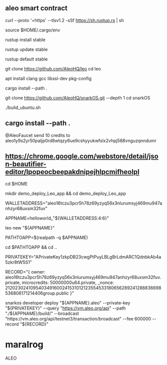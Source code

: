 aleo smart contract
------------------------------------------------------------------
curl --proto '=https' --tlsv1.2 -sSf https://sh.rustup.rs | sh

source $HOME/.cargo/env

rustup install stable

rustup update stable

rustup default stable

git clone https://github.com/AleoHQ/leo
cd leo

apt install clang gcc libssl-dev pkg-config

cargo install --path .

git clone https://github.com/AleoHQ/snarkOS.git --depth 1
cd snarkOS

./build_ubuntu.sh

cargo install --path .
------------------------------------------------------------------
@AleoFaucet send 10 credits to aleo1y9s2yr50paljp0rd8wtqzy6ue9cshyyukwfslx2vhpj588vnguzqnndumr

https://chrome.google.com/webstore/detail/json-beautifier-editor/lpopeocbeepakdnipejhlpcmifheolpl
------------------------------------------------------------------
cd $HOME

mkdir demo_deploy_Leo_app && cd demo_deploy_Leo_app

WALLETADDRESS="aleo16tczu3pcr5h78z69yzyq56x3nlurumsyj469mu947anhzyr68uxsm32fuv"

APPNAME=helloworld_"${WALLETADDRESS:4:6}"

leo new "${APPNAME}"

PATHTOAPP=$(realpath -q $APPNAME)

cd $PATHTOAPP && cd ..

PRIVATEKEY="APrivateKey1zkpDB23cwgPtPuyLBLgBrLdmARC1QdnbkAb4a5zkr8tW5S1"

RECORD="{
  owner: aleo16tczu3pcr5h78z69yzyq56x3nlurumsyj469mu947anhzyr68uxsm32fuv.private,
  microcredits: 50000000u64.private,
  _nonce: 2120230241095403491600241531012123554533180656289241288836698536806171214406group.public
}"

snarkos developer deploy "${APPNAME}.aleo" --private-key "${PRIVATEKEY}" --query "https://vm.aleo.org/api" --path "./${APPNAME}/build/" --broadcast "https://vm.aleo.org/api/testnet3/transaction/broadcast" --fee 600000 --record "${RECORD}"


# maralrog
ALEO
